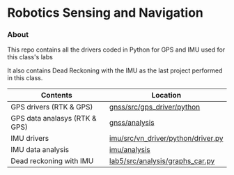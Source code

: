 # Robotics Sensing and Navigation
### About
This repo contains all the drivers coded in Python for GPS and IMU used for this class's labs

It also contains Dead Reckoning with the IMU as the last project performed in this class.

| Contents | Location|
|----------|----------|
| GPS drivers (RTK & GPS) | [gnss/src/gps_driver/python](https://github.com/aaronpan-eng/EECE5554/tree/df93fe1a5b801afd934dd806de0d2e8dc3189a9a/gnss/src/gps_driver/python) | 
| GPS data analasys (RTK & GPS) | [gnss/analysis](https://github.com/aaronpan-eng/EECE5554/tree/df93fe1a5b801afd934dd806de0d2e8dc3189a9a/gnss/analysis) | 
| IMU drivers | [imu/src/vn_driver/python/driver.py](https://github.com/aaronpan-eng/EECE5554/blob/df93fe1a5b801afd934dd806de0d2e8dc3189a9a/imu/src/vn_driver/python/driver.py) | 
| IMU data analysis | [imu/analysis](https://github.com/aaronpan-eng/EECE5554/tree/df93fe1a5b801afd934dd806de0d2e8dc3189a9a/imu/analysis) | 
| Dead reckoning with IMU | [lab5/src/analysis/graphs_car.py](https://github.com/aaronpan-eng/EECE5554/blob/df93fe1a5b801afd934dd806de0d2e8dc3189a9a/lab5/src/analysis/graphs_car.py) | 
